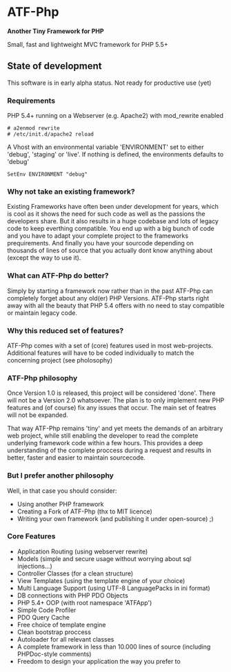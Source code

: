 # ATF-Php
**Another Tiny Framework for PHP**

Small, fast and lightweight MVC framework for PHP 5.5+

## State of development
This software is in early alpha status. Not ready for productive use (yet)

### Requirements
PHP 5.4+ running on a Webserver (e.g. Apache2) with mod_rewrite enabled  

    # a2enmod rewrite  
    # /etc/init.d/apache2 reload
A Vhost with an environmental variable 'ENVIRONMENT' set to either 'debug', 'staging' or 'live'. If nothing is defined, the environments defaults to 'debug'  

    SetEnv ENVIRONMENT "debug"

### Why not take an existing framework?
Existing Frameworks have often been under development for years, which is cool as it shows the need for such code as well as the passions the developers share. But it also results in a huge codebase and lots of legacy code to keep everthing compatible. You end up with a big bunch of code and you have to adapt your complete project to the frameworks prequirements. And finally you have your sourcode depending on thousands of lines of source that you actually dont know anything about (except the way to use it).

### What can ATF-Php do better?
Simply by starting a framework now rather than in the past ATF-Php can completely forget about any old(er) PHP Versions. ATF-Php starts right away with all the beauty that PHP 5.4 offers with no need to stay compatible or maintain legacy code. 

### Why this reduced set of features?
ATF-Php comes with a set of (core) features used in most web-projects. Additional features will have to be coded individually to match the concerning project (see pholosophy)

### ATF-Php philosophy
Once Version 1.0 is released, this project will be considered 'done'. There will not be a Version 2.0 whatsoever. The plan is to only implement new PHP features and (of course) fix any issues that occur. The main set of featres will not be expanded.

That way ATF-Php remains 'tiny' and yet meets the demands of an arbitrary web project, while still enabling the developer to read the complete underlying framework code within a few hours. This provides a deep understanding of the complete proccess during a request and results in better, faster and easier to maintain sourcecode.

### But I prefer another philosophy
Well, in that case you should consider: 
* Using another PHP framework
* Creating a Fork of ATF-Php (thx to MIT licence)
* Writing your own framework (and publishing it under open-source) ;)

### Core Features
* Application Routing (using webserver rewrite)
* Models (simple and secure usage without worrying about sql injections...)
* Controller Classes (for a clean structure)
* View Templates (using the template engine of your choice)
* Multi Language Support (using UTF-8 LanguagePacks in ini format)
* DB connections with PHP PDO Objects
* PHP 5.4+ OOP (with root namespace 'ATFApp')
* Simple Code Profiler
* PDO Query Cache
* Free choice of template engine
* Clean bootstrap proccess
* Autoloader for all relevant classes
* A complete framework in less than 10.000 lines of source (including PHPDoc-style comments)
* Freedom to design your application the way you prefer to



